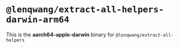 # `@lenqwang/extract-all-helpers-darwin-arm64`

This is the **aarch64-apple-darwin** binary for `@lenqwang/extract-all-helpers`
